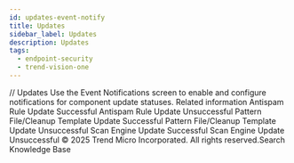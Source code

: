 ```yaml
---
id: updates-event-notify
title: Updates
sidebar_label: Updates
description: Updates
tags:
  - endpoint-security
  - trend-vision-one
---
```


/*<![CDATA[*/ $('#title').html($('meta[name=map-description]').attr('content')); /*]]>*/ Updates Use the Event Notifications screen to enable and configure notifications for component update statuses. Related information Antispam Rule Update Successful Antispam Rule Update Unsuccessful Pattern File/Cleanup Template Update Successful Pattern File/Cleanup Template Update Unsuccessful Scan Engine Update Successful Scan Engine Update Unsuccessful © 2025 Trend Micro Incorporated. All rights reserved.Search Knowledge Base